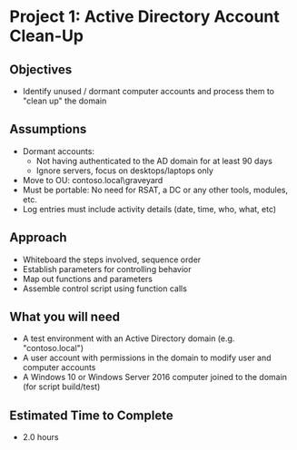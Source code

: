 # Project 1: Active Directory Account Clean-Up

## Objectives

* Identify unused / dormant computer accounts and process them to "clean up" the domain

## Assumptions

* Dormant accounts:
  * Not having authenticated to the AD domain for at least 90 days
  * Ignore servers, focus on desktops/laptops only
* Move to OU: contoso.local\graveyard
* Must be portable: No need for RSAT, a DC or any other tools, modules, etc.
* Log entries must include activity details (date, time, who, what, etc)

## Approach

* Whiteboard the steps involved, sequence order
* Establish parameters for controlling behavior
* Map out functions and parameters
* Assemble control script using function calls

## What you will need

* A test environment with an Active Directory domain (e.g. "contoso.local")
* A user account with permissions in the domain to modify user and computer accounts
* A Windows 10 or Windows Server 2016 computer joined to the domain (for script build/test)

## Estimated Time to Complete

* 2.0 hours
